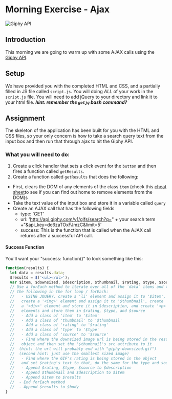 # Morning Exercise - Ajax
![Giphy API](https://api.giphy.com/img/giphy_search.gif)

## Introduction
This morning we are going to warm up with some AJAX calls using the [Giphy API](https://github.com/Giphy/GiphyAPI).

## Setup
We have provided you with the completed HTML and CSS, and a partially filled in JS file called `script.js`. You will doing *ALL* of your work in the `script.js` file. You will need to add jQuery to your directory and link it to your html file.
***hint: remember the `getjq` bash command?***

## Assignment
The skeleton of the application has been built for you with the HTML and CSS files, so your only concern is how to take a search query text from the input box and then run that through ajax to hit the Giphy API.

### What you will need to do:
1. Create a click handler that sets a click event for the `button` and then fires a function called `getResults`.
1. Create a function called `getResults` that does the following:
  - First, clears the DOM of any elements of the class `item` (check this [cheat sheet](https://oscarotero.com/jquery/)to see if you can find out home to remove elements from the DOM)s
  - Take the text value of the input box and store it in a variable called `query`
  - Create an AJAX call that has the following fields
    * type: 'GET'
    * url: 'http://api.giphy.com/v1/gifs/search?q=" + your search term +"&api_key=dc6zaTOxFJmzC&limit=5'
    * success: This is the function that is called when the AJAX call returns after a successful API call.

#### Success Function
You'll want your "success: function()" to look something like this:

```javascript
function(results) {
  let data = results.data;
  $results = $('<ul></ul>');
  var $item, $downsized, $description, $thumbnail, $rating, $type, $source
  // Use a forEach method to iterate over all of the `data` items and then do
  // the following in the for loop / forEach:
  //   - USING JQUERY, create a 'li' element and assign it to '$item',
  //   create a '<img>' element and assign it to '$thumbnail', create
  //   a '<div>' element and store it in $description, and create '<p>'
  //   elements and store them in $rating, $type, and $source
  //   - Add a class of 'item' to '$item'
  //   - Add a class of 'thumbnail' to '$thumbnail'
  //   - Add a class of 'rating' to '$rating'
  //   - Add a class of 'type' to '$type'
  //   - Add a class of 'source' to '$source'
  //   - Find where the downsized image url is being stored in the result
  //   object and then set the '$thumbnail's src attribute to it
  //  (hint: the url will probably end with "giphy-downsized.gif")
  //  (second hint: just use the smallest sized image)
  //   - Find where the GIF's rating is being stored in the object
  //   and set $rating's text to that, do the same for the type and source
  //   - Append $rating, $type, $source to $description
  //   - Append $thumbnail and $description to $item
  //   - Append $item to $results
  //  - End forEach method
  //  - Append $results to $body
}
```
